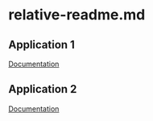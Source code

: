 # relative-readme.md

## Application 1

[Documentation](application1/README.md)

## Application 2

[Documentation](application2/README.md)
